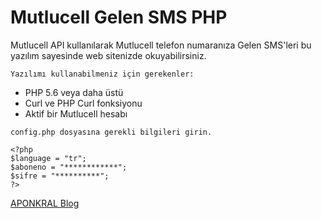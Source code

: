 # Mutlucell Gelen SMS PHP
Mutlucell API kullanılarak Mutlucell telefon numaranıza Gelen SMS'leri bu yazılım sayesinde web sitenizde okuyabilirsiniz.

```Yazılımı kullanabilmeniz için gerekenler:```
- PHP 5.6 veya daha üstü
- Curl ve PHP Curl fonksiyonu
- Aktif bir Mutlucell hesabı

```config.php dosyasına gerekli bilgileri girin.```
```
<?php
$language = "tr";
$aboneno = "************";
$sifre = "**********";
?>
```

[APONKRAL Blog](https://aponkral.net/)
